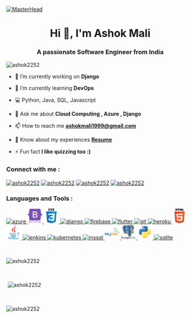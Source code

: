 [![MasterHead](https://www.hyperledger.org/wp-content/uploads/2017/02/Hyperledger_Developer_Graphic_banner_v3-02.jpg)](https://portfollio.live/ashok2252)
<h1 align="center">Hi 👋, I'm Ashok Mali</h1>
<h3 align="center">A passionate Software Engineer from India</h3>

<p align="left"> <img src="https://komarev.com/ghpvc/?username=ashok2252&label=Profile%20views&color=0e75b6&style=flat" alt="ashok2252" /> </p>

- 🔭 I’m currently working on **Django**

- 🌱 I’m currently learning **DevOps**

- 💻 Python, Java, SQL, Javascript

- 💬 Ask me about **Cloud Computing , Azure , Django**

- 📫 How to reach me **ashokmali1999@gmail.com**

- 📄 Know about my experiences [**Resume**](https://drive.google.com/file/d/1UEWbO51ROo6RfRivWilkSlb4qArFMPeX/view?usp=share_link)

- ⚡ Fun fact **I like quizzing too :)**

<h3 align="left">Connect with me :</h3>
<p align="left">
<a href="https://twitter.com/ashok_2252" target="blank"><img align="center" src="https://raw.githubusercontent.com/rahuldkjain/github-profile-readme-generator/master/src/images/icons/Social/twitter.svg" alt="ashok2252" height="30" width="40" /></a>
<a href="https://linkedin.com/in/ashok2252" target="blank"><img align="center" src="https://raw.githubusercontent.com/rahuldkjain/github-profile-readme-generator/master/src/images/icons/Social/linked-in-alt.svg" alt="ashok2252" height="30" width="40" /></a>
<a href="https://www.hackerrank.com/ashok2252" target="blank"><img align="center" src="https://raw.githubusercontent.com/rahuldkjain/github-profile-readme-generator/master/src/images/icons/Social/hackerrank.svg" alt="ashok2252" height="30" width="40" /></a>
<a href="https://www.leetcode.com/ashok2252" target="blank"><img align="center" src="https://raw.githubusercontent.com/rahuldkjain/github-profile-readme-generator/master/src/images/icons/Social/leet-code.svg" alt="ashok2252" height="30" width="40" /></a>
</p>

<h3 align="left">Languages and Tools :</h3>
<p align="left"> <a href="https://azure.microsoft.com/en-in/" target="_blank" rel="noreferrer"> <img src="https://www.vectorlogo.zone/logos/microsoft_azure/microsoft_azure-icon.svg" alt="azure" width="40" height="40"/> </a> <a href="https://getbootstrap.com" target="_blank" rel="noreferrer"> <img src="https://raw.githubusercontent.com/devicons/devicon/master/icons/bootstrap/bootstrap-plain-wordmark.svg" alt="bootstrap" width="40" height="40"/> </a> <a href="https://www.w3schools.com/css/" target="_blank" rel="noreferrer"> <img src="https://raw.githubusercontent.com/devicons/devicon/master/icons/css3/css3-original-wordmark.svg" alt="css3" width="40" height="40"/> </a> <a href="https://www.djangoproject.com/" target="_blank" rel="noreferrer"> <img src="https://cdn.worldvectorlogo.com/logos/django.svg" alt="django" width="40" height="40"/> </a> <a href="https://firebase.google.com/" target="_blank" rel="noreferrer"> <img src="https://www.vectorlogo.zone/logos/firebase/firebase-icon.svg" alt="firebase" width="40" height="40"/> </a> <a href="https://flutter.dev" target="_blank" rel="noreferrer"> <img src="https://www.vectorlogo.zone/logos/flutterio/flutterio-icon.svg" alt="flutter" width="40" height="40"/> </a> <a href="https://git-scm.com/" target="_blank" rel="noreferrer"> <img src="https://www.vectorlogo.zone/logos/git-scm/git-scm-icon.svg" alt="git" width="40" height="40"/> </a> <a href="https://heroku.com" target="_blank" rel="noreferrer"> <img src="https://www.vectorlogo.zone/logos/heroku/heroku-icon.svg" alt="heroku" width="40" height="40"/> </a> <a href="https://www.w3.org/html/" target="_blank" rel="noreferrer"> <img src="https://raw.githubusercontent.com/devicons/devicon/master/icons/html5/html5-original-wordmark.svg" alt="html5" width="40" height="40"/> </a> <a href="https://www.java.com" target="_blank" rel="noreferrer"> <img src="https://raw.githubusercontent.com/devicons/devicon/master/icons/java/java-original.svg" alt="java" width="40" height="40"/> </a> <a href="https://www.jenkins.io" target="_blank" rel="noreferrer"> <img src="https://www.vectorlogo.zone/logos/jenkins/jenkins-icon.svg" alt="jenkins" width="40" height="40"/> </a> <a href="https://kubernetes.io" target="_blank" rel="noreferrer"> <img src="https://www.vectorlogo.zone/logos/kubernetes/kubernetes-icon.svg" alt="kubernetes" width="40" height="40"/> </a> <a href="https://www.microsoft.com/en-us/sql-server" target="_blank" rel="noreferrer"> <img src="https://www.svgrepo.com/show/303229/microsoft-sql-server-logo.svg" alt="mssql" width="40" height="40"/> </a> <a href="https://www.mysql.com/" target="_blank" rel="noreferrer"> <img src="https://raw.githubusercontent.com/devicons/devicon/master/icons/mysql/mysql-original-wordmark.svg" alt="mysql" width="40" height="40"/> </a> <a href="https://www.postgresql.org" target="_blank" rel="noreferrer"> <img src="https://raw.githubusercontent.com/devicons/devicon/master/icons/postgresql/postgresql-original-wordmark.svg" alt="postgresql" width="40" height="40"/> </a> <a href="https://www.python.org" target="_blank" rel="noreferrer"> <img src="https://raw.githubusercontent.com/devicons/devicon/master/icons/python/python-original.svg" alt="python" width="40" height="40"/> </a> <a href="https://www.sqlite.org/" target="_blank" rel="noreferrer"> <img src="https://www.vectorlogo.zone/logos/sqlite/sqlite-icon.svg" alt="sqlite" width="40" height="40"/> </a> </p>

<br> 
<p><img align="center" src="https://github-readme-stats.vercel.app/api/top-langs?username=ashok2252&show_icons=true&locale=en&layout=compact&theme=tokyonight" alt="ashok2252" /></p>
<br>
<p>&nbsp;<img align="center" src="https://github-readme-stats.vercel.app/api?username=ashok2252&count_private=true&show_icons=true&locale=en&theme=tokyonight" alt="ashok2252" /></p>
<br>
<p><img align="center" src="https://github-readme-streak-stats.herokuapp.com/?user=ashok2252&&theme=tokyonight" alt="ashok2252" /></p>
<br>
